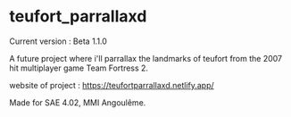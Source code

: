 # teufort_parrallaxd

Current version :
Beta 1.1.0

A future project where i'll parrallax the landmarks of teufort from the 2007 hit multiplayer game Team Fortress 2.

website of project : https://teufortparrallaxd.netlify.app/

Made for SAE 4.02, MMI Angoulême.

